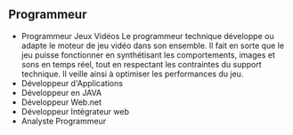 ## Programmeur ##
- Programmeur Jeux Vidéos
Le programmeur technique développe ou adapte le moteur de jeu vidéo dans son ensemble. Il fait en sorte que le jeu puisse fonctionner en synthétisant les comportements, images et sons en temps réel, tout en respectant les contraintes du support technique. Il veille ainsi à optimiser les performances du jeu.
- Développeur d'Applications
- Développeur en JAVA
- Développeur Web.net
- Développeur Intégrateur web
- Analyste Programmeur
